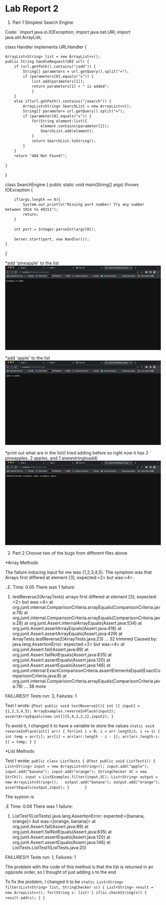 # Lab Report 2

1. Part 1 Simplest Search Engine

Code:
`import java.io.IOException;
import java.net.URI;
import java.util.ArrayList;

class Handler implements URLHandler {

    ArrayList<String> list = new ArrayList<>();
    public String handleRequest(URI url) {
        if (url.getPath().contains("/add")) {
            String[] parameters = url.getQuery().split("=");
            if (parameters[0].equals("s")) {
                list.add(parameters[1]);
                return parameters[1] + " is added";
                }
        }
        else if(url.getPath().contains("/search")) {
            ArrayList<String> SearchList = new ArrayList<>();
            String[] parameter= url.getQuery().split("=");
            if (parameter[0].equals("s")) {
                for(String element:list){
                    element.contains(parameter[1]);
                    SearchList.add(element);
                }
                return SearchList.toString();
            }
        }
        return "404 Not Found!";

    }
}


class SearchEngine {
    public static void main(String[] args) throws IOException {

        if(args.length == 0){
            System.out.println("Missing port number! Try any number between 1024 to 49151");
            return;
        }

        int port = Integer.parseInt(args[0]);

        Server.start(port, new Handler());
    }
}`

*add 'pineapple' to the list
![Image](pineapple.png)

*add 'apple' to the list
![Image](apple.png)

*print out what are in the list(I tried adding before so right now it has 2 pineapples, 2 apples, and 1 anewstringtoadd)
![Image](search.png)


2. Part 2 Choose two of the bugs from different files above

*Array Methods

The failure inducing input for me was {1,2,3,4,5}. The symptom was that Arrays first differed at element [3]; expected:<2> but was:<4>.

..E.
Time: 0.05
There was 1 failure:
1) testReverse2(ArrayTests)
arrays first differed at element [3]; expected:<2> but was:<4>
        at org.junit.internal.ComparisonCriteria.arrayEquals(ComparisonCriteria.java:78)
        at org.junit.internal.ComparisonCriteria.arrayEquals(ComparisonCriteria.java:28)
        at org.junit.Assert.internalArrayEquals(Assert.java:534)
        at org.junit.Assert.assertArrayEquals(Assert.java:418)
        at org.junit.Assert.assertArrayEquals(Assert.java:429)
        at ArrayTests.testReverse2(ArrayTests.java:23)
        ... 32 trimmed
Caused by: java.lang.AssertionError: expected:<2> but was:<4>
        at org.junit.Assert.fail(Assert.java:89)
        at org.junit.Assert.failNotEquals(Assert.java:835)
        at org.junit.Assert.assertEquals(Assert.java:120)
        at org.junit.Assert.assertEquals(Assert.java:146)
        at org.junit.internal.ExactComparisonCriteria.assertElementsEqual(ExactComparisonCriteria.java:8)
        at org.junit.internal.ComparisonCriteria.arrayEquals(ComparisonCriteria.java:76)
        ... 38 more

FAILURES!!!
Tests run: 3,  Failures: 1

Test I wrote:
`@Test
 public void testReverse2(){
   int [] input2 = {1,2,3,4,5};
   ArrayExamples.reverseInPlace(input2);
   assertArrayEquals(new int[]{5,4,3,2,1},input2);
 }`

To avoid it, I changed it to have a variable to store the values
`static void reverseInPlace(int[] arr) {
   for(int i = 0; i < arr.length/2; i += 1) { 
     int temp = arr[i];
     arr[i] = arr[arr.length - i - 1];
     arr[arr.length-i-1] = temp;
   }
 }`

*List Methods

Test I wrote:
`public class ListTests {
   @Test
   public void ListTest1() {
       List<String> input = new ArrayList<String>();
       input.add("apple");
       input.add("banana");
       input.add("orange");
       StringChecker SC = new StrCh();
       input = ListExamples.filter(input,SC);
       List<String> output = new ArrayList<String>();  
       output.add("banana");
       output.add("orange");
       assertEquals(output,input);
   }      
}`

The syptom is 

.E
Time: 0.08
There was 1 failure:
1) ListTest1(ListTests)
java.lang.AssertionError: expected:<[banana, orange]> but was:<[orange, banana]>
        at org.junit.Assert.fail(Assert.java:89)
        at org.junit.Assert.failNotEquals(Assert.java:835)
        at org.junit.Assert.assertEquals(Assert.java:120)
        at org.junit.Assert.assertEquals(Assert.java:146)
        at ListTests.ListTest1(ListTests.java:20)

FAILURES!!!
Tests run: 1,  Failures: 1

The problem with the code of this method is that the list is returned in an opposite order, so I thought of just adding s to the end 
  
To fix the problem, I changed it to be 
  `static List<String> filter(List<String> list, StringChecker sc) {
   List<String> result = new ArrayList<>();
   for(String s: list) {
     if(sc.checkString(s)) {
       result.add(s);
     }
   }`




